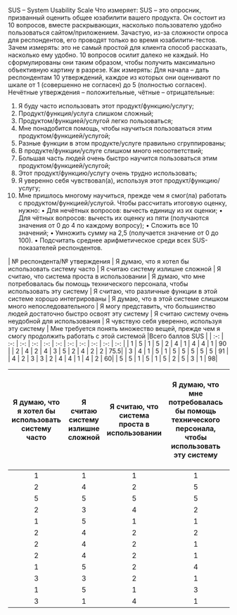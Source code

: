 SUS – System Usability Scale
Что измеряет: SUS – это опросник, призванный оценить общее юзабилити вашего продукта. Он состоит из 10 вопросов, вместе раскрывающих, насколько пользователю удобно пользоваться сайтом/приложением. Зачастую, из-за сложности опроса для респондентов, его проводят только во время юзабилити-тестов.
Зачем измерять: это не самый простой для клиента способ рассказать, насколько ему удобно. 10 вопросов осилит далеко не каждый. Но сформулированы они таким образом, чтобы получить максимально объективную картину в разрезе.
Как измерять: 
Для начала – дать респондентам 10 утверждений, каждое из которых они оценивают по шкале от 1 (совершенно не согласен) до 5 (полностью согласен). Нечётные утверждения – положительные, чётные – отрицательные:
1.	Я буду часто использовать этот продукт/функцию/услугу;
2.	Продукт/функция/услуга слишком сложный;
3.	Продуктом/функцией/услугой легко пользоваться;
4.	Мне понадобится помощь, чтобы научиться пользоваться этим продуктом/функцией/услугой;
5.	Разные функции в этом продукте/услуге правильно сгруппированы;
6.	В продукте/функции/услуге слишком много несоответствий;
7.	Большая часть людей очень быстро научится пользоваться этим продуктом/функцией/услугой;
8.	Этот продукт/функцию/услугу очень трудно использовать;
9.	Я уверенно себя чувствовал(а), используя этот продукт/функцию/услугу;
10.	Мне пришлось многому научиться, прежде чем я смог(ла) работать с продуктом/функцией/услугой.
Чтобы рассчитать итоговую оценку, нужно:
•	Для нечётных вопросов: вычесть единицу из их оценки;
•	Для чётных вопросов: вычесть их оценку из пяти (получаются значения от 0 до 4 по каждому вопросу);
•	Сложить все 10 значений;
•	Умножить сумму на 2,5 (получается значение от 0 до 100).
•	Подсчитать среднее арифметическое среди всех SUS-показателей респондентов.

| № респондента/№ утверждения | Я думаю, что я хотел бы использовать систему часто | Я считаю систему излишне сложной | Я считаю, что система проста в использовании | Я думаю, что мне потребовалась бы помощь технического персонала, чтобы использовать эту систему | Я считаю, что различные функции в этой системе хорошо интегрированы | Я думаю, что в этой системе слишком много непоследовательного | Я могу представить, что большинство людей достаточно быстро освоят эту систему | Я считаю систему очень неудобной для использования | Я чувствую себя уверенно, используя эту систему | Мне требуется понять множество вещей, прежде чем я смогу продолжить работать с этой системой |Всего баллов SUS |
| :-: | :-: | :-: | :-: | :-: | :-: | :-: | :-: | :-: | :-: | :-: |
| 1 | 5 | 1 | 5 | 2 | 4 | 1 | 4 | 4 | 1 | 90 |
| 2 | 4 | 2 | 4 | 3 | 5 | 2 | 4 | 2 | 2 | 75.5|
| 3 | 4 | 1 | 5 | 1 | 5 | 5 | 5 | 5 | 5 | 91 |
| 4 | 2 | 3 | 3 | 2 | 4 | 4 | 1 | 4 | 2 | 60|
| 5 | 5 | 1 | 5 | 1 | 5 | 2 | 5 | 3 | 1 | 98|

| Я думаю, что я хотел бы использовать систему часто | Я считаю систему излишне сложной | Я считаю, что система проста в использовании | Я думаю, что мне потребовалась бы помощь технического персонала, чтобы использовать эту систему | Я считаю, что различные функции в этой системе хорошо интегрированы | Я думаю, что в этой системе слишком много непоследовательного | Я могу представить, что большинство людей достаточно быстро освоят эту систему | Я считаю систему очень неудобной для использования | Я чувствую себя уверенно, используя эту систему | Мне требуется понять множество вещей, прежде чем я смогу продолжить работать с этой системой |
| :-: | :-: | :-: | :-: | :-: | :-: | :-: | :-: | :-: | :-: |
| 1 | 1 | 1 | 1 | 1 | 1 | 1 | 1 | 1 | 1 |
| 2 | 4 | 2 | 5 | 3 | 5 | 2 | 4 | 2 | 2 |
| 5 | 5 | 5 | 5 | 5 | 5 | 5 | 5 | 5 | 5 |
| 2 | 3 | 4 | 2 | 1 | 3 | 4 | 1 | 4 | 2 |
| 1 | 5 | 1 | 1 | 3 | 5 | 2 | 5 | 3 | 1 |
| 2 | 4 | 2 | 2 | 3 | 3 | 3 | 4 | 2 | 4 |
| 2 | 4 | 2 | 1 | 3 | 3 | 3 | 4 | 4 | 1 |
| 2 | 4 | 2 | 1 | 1 | 5 | 2 | 5 | 2 | 2 |
| 1 | 5 | 2 | 4 | 2 | 5 | 2 | 5 | 3 | 3 |
| 3 | 3 | 2 | 1 | 3 | 4 | 3 | 4 | 4 | 4 |
| 1 | 5 | 1 | 3 | 3 | 5 | 2 | 4 | 2 | 5 |
| 3 | 1 | 4 | 1 | 5 | 1 | 5 | 1 | 5 | 1 |
